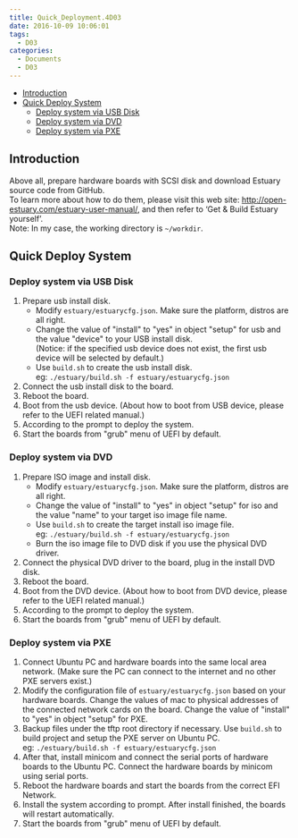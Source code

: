```yaml
---
title: Quick_Deployment.4D03
date: 2016-10-09 10:06:01
tags:
  - D03
categories:
  - Documents
  - D03
---
```


* [Introduction](#1)
* [Quick Deploy System](#2)
   * [Deploy system via USB Disk](#2.1)
   * [Deploy system via DVD](#2.2)
   * [Deploy system via PXE](#2.3)
<!--more-->

## <a name="1">Introduction</a>

Above all, prepare hardware boards with SCSI disk and download Estuary source code from GitHub.  
To learn more about how to do them, please visit this web site: <http://open-estuary.com/estuary-user-manual/>, and then refer to ‘Get & Build Estuary yourself’.  
Note: In my case, the working directory is `~/workdir`.

## <a name="2">Quick Deploy System</a>

### <a name="2.1">Deploy system via USB Disk</a>

1. Prepare usb install disk.
    * Modify `estuary/estuarycfg.json`. Make sure the platform, distros are all right.
    * Change the value of "install" to "yes" in object "setup" for usb and the value "device" to your USB install disk.  
    (Notice: if the specified usb device does not exist, the first usb device will be selected by default.)
    * Use `build.sh` to create the usb install disk.  
      eg: `./estuary/build.sh -f estuary/estuarycfg.json`
2. Connect the usb install disk to the board.
3. Reboot the board.
4. Boot from the usb device. (About how to boot from USB device, please refer to the UEFI related manual.)
5. According to the prompt to deploy the system.
6. Start the boards from "grub" menu of UEFI by default.

### <a name="2.2">Deploy system via DVD</a>

1. Prepare ISO image and install disk.
    * Modify `estuary/estuarycfg.json`. Make sure the platform, distros are all right.
    * Change the value of "install" to "yes" in object "setup" for iso and the value "name" to your target iso image file name.
    * Use `build.sh` to create the target install iso image file.  
      eg: `./estuary/build.sh -f estuary/estuarycfg.json`
    * Burn the iso image file to DVD disk if you use the physical DVD driver.
2. Connect the physical DVD driver to the board, plug in the install DVD disk.
3. Reboot the board.
4. Boot from the DVD device. (About how to boot from DVD device, please refer to the UEFI related manual.)
5. According to the prompt to deploy the system.
6. Start the boards from "grub" menu of UEFI by default.

### <a name="2.3">Deploy system via PXE</a>

1. Connect Ubuntu PC and hardware boards into the same local area network. (Make sure the PC can connect to the internet and no other PXE servers exist.)
2. Modify the configuration file of `estuary/estuarycfg.json` based on your hardware boards. Change the values of mac to physical addresses of the connected network cards on the board. Change the value of "install" to "yes" in object "setup" for PXE.
3. Backup files under the tftp root directory if necessary. Use `build.sh` to build project and setup the PXE server on Ubuntu PC.  
   eg: `./estuary/build.sh -f estuary/estuarycfg.json`
4. After that, install minicom and connect the serial ports of hardware boards to the Ubuntu PC. Connect the hardware boards by minicom using serial ports.
5. Reboot the hardware boards and start the boards from the correct EFI Network.
6. Install the system according to prompt. After install finished, the boards will restart automatically.
7. Start the boards from "grub" menu of UEFI by default.
